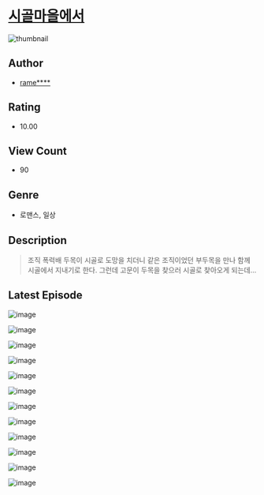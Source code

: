# [시골마을에서](https://comic.naver.com/bestChallenge/list?titleId=811055)
![thumbnail](https://image-comic.pstatic.net/user_contents_data/challenge_comic/2023/05/25/upload_7363497765922550839_480x623.jpeg)

## Author
- [rame****](https://comic.naver.com/artistTitle?id=367176)

## Rating
- 10.00

## View Count
- 90

## Genre
- 로맨스, 일상

## Description
> 조직 폭력배 두목이 시골로 도망을 치더니 같은 조직이었던 부두목을 만나 함께 시골에서 지내기로 한다. 그런데 고문이 두목을 찾으러 시골로 찾아오게 되는데...


## Latest Episode
![image](https://image-comic.pstatic.net/user_contents_data/challenge_comic/2023/05/25/367176/upload_7219323191367907378.jpeg)

![image](https://image-comic.pstatic.net/user_contents_data/challenge_comic/2023/05/25/367176/upload_7161675805333075001.jpeg)

![image](https://image-comic.pstatic.net/user_contents_data/challenge_comic/2023/05/25/367176/upload_4048798068818523186.jpeg)

![image](https://image-comic.pstatic.net/user_contents_data/challenge_comic/2023/05/25/367176/upload_7162524627467920226.jpeg)

![image](https://image-comic.pstatic.net/user_contents_data/challenge_comic/2023/05/25/367176/upload_7076387782740960614.jpeg)

![image](https://image-comic.pstatic.net/user_contents_data/challenge_comic/2023/05/25/367176/upload_3919035694272492387.jpeg)

![image](https://image-comic.pstatic.net/user_contents_data/challenge_comic/2023/05/25/367176/upload_4062586846593560881.jpeg)

![image](https://image-comic.pstatic.net/user_contents_data/challenge_comic/2023/05/25/367176/upload_7233122083019252578.jpeg)

![image](https://image-comic.pstatic.net/user_contents_data/challenge_comic/2023/05/25/367176/upload_7292844256034568550.jpeg)

![image](https://image-comic.pstatic.net/user_contents_data/challenge_comic/2023/05/25/367176/upload_7220221714967454308.jpeg)

![image](https://image-comic.pstatic.net/user_contents_data/challenge_comic/2023/05/25/367176/upload_3762534726853944164.jpeg)

![image](https://image-comic.pstatic.net/user_contents_data/challenge_comic/2023/05/25/367176/upload_4135819822098494520.jpeg)
